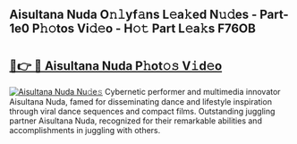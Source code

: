 ## Aisultana Nuda O𝚗𝚕yf𝚊ns L𝚎a𝚔ed N𝚞𝚍es - Part-1e0 P𝚑𝚘tos Vi𝚍𝚎o - H𝚘𝚝 Part L𝚎a𝚔s F76OB

# <h2><a href="http://kf0rusr.oniu.top/?m=Aisultana+Nuda">🔗👉 🔴 Aisultana Nuda P𝚑ot𝚘𝚜 V𝚒d𝚎o</a></h2>

[![Aisultana Nuda Nu𝚍e𝚜](https://i.imgur.com/0qMVB7G.gif)](http://kf0rusr.oniu.top/?m=Aisultana+Nuda)
Cybernetic performer and multimedia innovator Aisultana Nuda, famed for disseminating dance and lifestyle inspiration through viral dance sequences and compact films. Outstanding juggling partner Aisultana Nuda, recognized for their remarkable abilities and accomplishments in juggling with others.  
